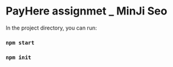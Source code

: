 # PayHere assignmet _ MinJi Seo

In the project directory, you can run:

### `npm start`
### `npm init`